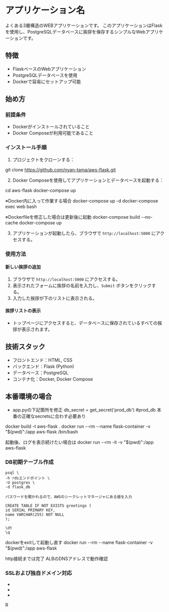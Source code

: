 
# アプリケーション名
よくある3層構造のWEBアプリケーションです。
このアプリケーションはFlaskを使用し、PostgreSQLデータベースに挨拶を保存するシンプルなWebアプリケーションです。

## 特徴

- FlaskベースのWebアプリケーション
- PostgreSQLデータベースを使用
- Dockerで容易にセットアップ可能

## 始め方

### 前提条件

- Dockerがインストールされていること
- Docker Composeが利用可能であること

### インストール手順

1. プロジェクトをクローンする：

git clone https://github.com/nyan-tama/aws-flask.git

2. Docker Composeを使用してアプリケーションとデータベースを起動する：

cd aws-flask
docker-compose up

※Docker内に入って作業する場合
docker-compose up -d
docker-compose exec web bash

※Dockerfileを修正した場合は更新後に起動
docker-compose build --no-cache
docker-compose up

3. アプリケーションが起動したら、ブラウザで `http://localhost:5000` にアクセスする。

### 使用方法

#### 新しい挨拶の追加

1. ブラウザで `http://localhost:5000` にアクセスする。
2. 表示されたフォームに挨拶の名前を入力し、`Submit` ボタンをクリックする。
3. 入力した挨拶が下のリストに表示される。

#### 挨拶リストの表示

- トップページにアクセスすると、データベースに保存されているすべての挨拶が表示されます。

## 技術スタック

- フロントエンド：HTML, CSS
- バックエンド：Flask (Python)
- データベース：PostgreSQL
- コンテナ化：Docker, Docker Compose



## 本番環境の場合
- app.pyの下記箇所を修正
db_secret = get_secret('prod_db') #prod_db 本番の正確なsecretsに合わす必要あり

docker build -t aws-flask .
docker run --rm --name flask-container -v "$(pwd)":/app aws-flask /bin/bash

起動後、ログを表示続けたい場合は
docker run --rm -it -v "$(pwd)":/app aws-flask


### DB初期テーブル作成
```
psql \
-h rdsエンドポイント \
-U postgres \
-d flask_db

パスワードを聞かれるので、AWSのシークレットマネージャにある値を入力
```

```
CREATE TABLE IF NOT EXISTS greetings (
id SERIAL PRIMARY KEY,
name VARCHAR(255) NOT NULL
);
```

```
\dt
\q
```

dockerをexitして起動し直す
docker run --rm --name flask-container -v "$(pwd)":/app aws-flask

http接続までは完了
ALBのDNSアドレスで動作確認

### SSLおよび独自ドメイン対応
-
-
-
R